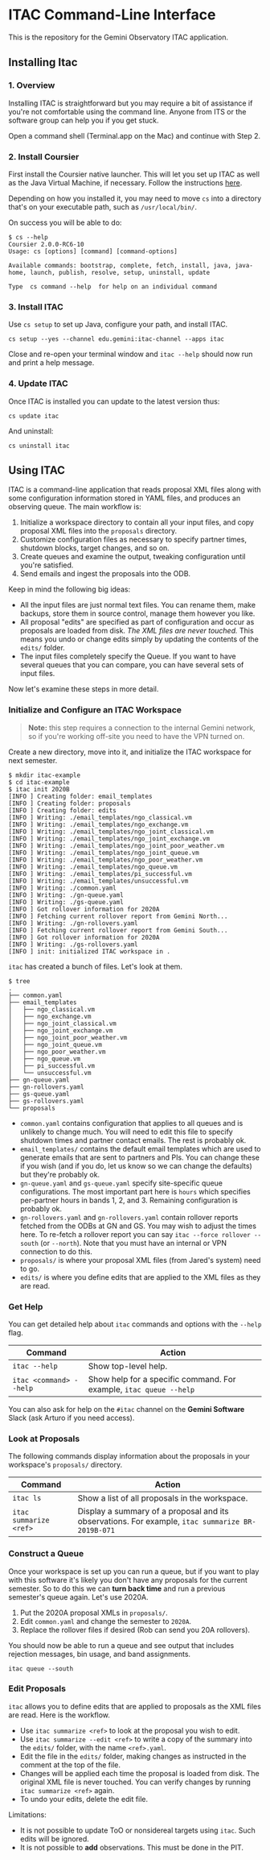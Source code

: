 # ITAC Command-Line Interface

This is the repository for the Gemini Observatory ITAC application.

## Installing Itac

### 1. Overview

Installing ITAC is straightforward but you may require a bit of assistance if you're not comfortable using the command line. Anyone from ITS or the software group can help you if you get stuck.

Open a command shell (Terminal.app on the Mac) and continue with Step 2.

### 2. Install Coursier

First install the Coursier native launcher. This will let you set up ITAC as well as the Java Virtual Machine, if necessary. Follow the instructions [here](https://get-coursier.io/docs/cli-overview.html#install-native-launcher).

Depending on how you installed it, you may need to move `cs` into a directory that's on your executable path, such as `/usr/local/bin/`.

On success you will be able to do:

```
$ cs --help
Coursier 2.0.0-RC6-10
Usage: cs [options] [command] [command-options]

Available commands: bootstrap, complete, fetch, install, java, java-home, launch, publish, resolve, setup, uninstall, update

Type  cs command --help  for help on an individual command
```

### 3. Install ITAC

Use `cs setup` to set up Java, configure your path, and install ITAC.

```
cs setup --yes --channel edu.gemini:itac-channel --apps itac
```

Close and re-open your terminal window and `itac --help` should now run and print a help message.

### 4. Update ITAC

Once ITAC is installed you can update to the latest version thus:

```
cs update itac
```

And uninstall:

```
cs uninstall itac
```

## Using ITAC

ITAC is a command-line application that reads proposal XML files along with some configuration information stored in YAML files, and produces an observing queue. The main workflow is:

1. Initialize a workspace directory to contain all your input files, and copy proposal XML files into the `proposals` directory.
1. Customize configuration files as necessary to specify partner times, shutdown blocks, target changes, and so on.
1. Create queues and examine the output, tweaking configuration until you're satisfied.
1. Send emails and ingest the proposals into the ODB.

Keep in mind the following big ideas:

- All the input files are just normal text files. You can rename them, make backups, store them in source control, manage them however you like.
- All proposal "edits" are specified as part of configuration and occur as proposals are loaded from disk. *The XML files are never touched.* This means you undo or change edits simply by updating the contents of the `edits/` folder.
- The input files completely specify the Queue. If you want to have several queues that you can compare, you can have several sets of input files.

Now let's examine these steps in more detail.

### Initialize and Configure an ITAC Workspace

> **Note:** this step requires a connection to the internal Gemini network, so if you're working off-site you need to have the VPN turned on.

Create a new directory, move into it, and initialize the ITAC workspace for next semester.

```
$ mkdir itac-example
$ cd itac-example
$ itac init 2020B
[INFO ] Creating folder: email_templates
[INFO ] Creating folder: proposals
[INFO ] Creating folder: edits
[INFO ] Writing: ./email_templates/ngo_classical.vm
[INFO ] Writing: ./email_templates/ngo_exchange.vm
[INFO ] Writing: ./email_templates/ngo_joint_classical.vm
[INFO ] Writing: ./email_templates/ngo_joint_exchange.vm
[INFO ] Writing: ./email_templates/ngo_joint_poor_weather.vm
[INFO ] Writing: ./email_templates/ngo_joint_queue.vm
[INFO ] Writing: ./email_templates/ngo_poor_weather.vm
[INFO ] Writing: ./email_templates/ngo_queue.vm
[INFO ] Writing: ./email_templates/pi_successful.vm
[INFO ] Writing: ./email_templates/unsuccessful.vm
[INFO ] Writing: ./common.yaml
[INFO ] Writing: ./gn-queue.yaml
[INFO ] Writing: ./gs-queue.yaml
[INFO ] Got rollover information for 2020A
[INFO ] Fetching current rollover report from Gemini North...
[INFO ] Writing: ./gn-rollovers.yaml
[INFO ] Fetching current rollover report from Gemini South...
[INFO ] Got rollover information for 2020A
[INFO ] Writing: ./gs-rollovers.yaml
[INFO ] init: initialized ITAC workspace in .
```

`itac` has created a bunch of files. Let's look at them.

```
$ tree
.
├── common.yaml
├── email_templates
│   ├── ngo_classical.vm
│   ├── ngo_exchange.vm
│   ├── ngo_joint_classical.vm
│   ├── ngo_joint_exchange.vm
│   ├── ngo_joint_poor_weather.vm
│   ├── ngo_joint_queue.vm
│   ├── ngo_poor_weather.vm
│   ├── ngo_queue.vm
│   ├── pi_successful.vm
│   └── unsuccessful.vm
├── gn-queue.yaml
├── gn-rollovers.yaml
├── gs-queue.yaml
├── gs-rollovers.yaml
└── proposals
```

- `common.yaml` contains configuration that applies to all queues and is unlikely to change much. You will need to edit this file to specify shutdown times and partner contact emails. The rest is probably ok.
- `email_templates/` contains the default email templates which are used to generate emails that are sent to partners and PIs. You can change these if you wish (and if you do, let us know so we can change the defaults) but they're probably ok.
- `gn-queue.yaml` and `gs-queue.yaml` specify site-specific queue configurations. The most important part here is `hours` which specifies per-partner hours in bands 1, 2, and 3. Remaining configuration is probably ok.
- `gn-rollovers.yaml` and `gn-rollovers.yaml` contain rollover reports fetched from the ODBs at GN and GS. You may wish to adjust the times here. To re-fetch a rollover report you can say `itac --force rollover --south` (or `--north`). Note that you must have an internal or VPN connection to do this.
- `proposals/` is where your proposal XML files (from Jared's system) need to go.
- `edits/` is where you define edits that are applied to the XML files as they are read.

### Get Help

You can get detailed help about `itac` commands and options with the `--help` flag.

| Command | Action |
|--|--|
| `itac --help` | Show top-level help. |
| `itac <command> --help` | Show help for a specific command. For example, `itac queue --help` |

You can also ask for help on the `#itac` channel on the **Gemini Software** Slack (ask Arturo if you need access).

### Look at Proposals

The following commands display information about the proposals in your workspace's `proposals/` directory.

| Command | Action |
|--|--|
|`itac ls` | Show a list of all proposals in the workspace. |
|`itac summarize <ref>` | Display a summary of a proposal and its observations. For example, `itac summarize BR-2019B-071` |

### Construct a Queue

Once your workspace is set up you can run a queue, but if you want to play with this software it's likely you don't have any proposals for the current semester. So to do this we can **turn back time** and run a previous semester's queue again. Let's use 2020A.

1. Put the 2020A proposal XMLs in `proposals/`.
1. Edit `common.yaml` and change the semester to `2020A`.
1. Replace the rollover files if desired (Rob can send you 20A rollovers).

You should now be able to run a queue and see output that includes rejection messages, bin usage, and band assignments.

```
itac queue --south
```

### Edit Proposals

`itac` allows you to define edits that are applied to proposals as the XML files are read. Here is the workflow.

- Use `itac summarize <ref>` to look at the proposal you wish to edit.
- Use `itac summarize --edit <ref>` to write a copy of the summary into the `edits/` folder, with the name `<ref>.yaml`.
- Edit the file in the `edits/` folder, making changes as instructed in the comment at the top of the file.
- Changes will be applied each time the proposal is loaded from disk. The original XML file is never touched. You can verify changes by running `itac summarize <ref>` again.
- To undo your edits, delete the edit file.

Limitations:

- It is not possible to update ToO or nonsidereal targets using `itac`. Such edits will be ignored.
- It is not possible to **add** observations. This must be done in the PIT.

